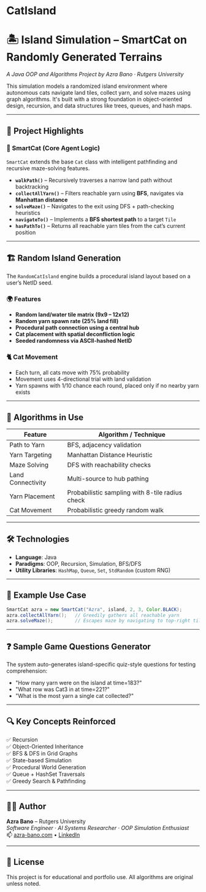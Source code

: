 # CatIsland

# 🏝️ Island Simulation – SmartCat on Randomly Generated Terrains  
_A Java OOP and Algorithms Project by Azra Bano · Rutgers University_

This simulation models a randomized island environment where autonomous cats navigate land tiles, collect yarn, and solve mazes using graph algorithms. It's built with a strong foundation in object-oriented design, recursion, and data structures like trees, queues, and hash maps.

---

## 🧠 Project Highlights

### 🎯 SmartCat (Core Agent Logic)
`SmartCat` extends the base `Cat` class with intelligent pathfinding and recursive maze-solving features.

- **`walkPath()`** – Recursively traverses a narrow land path without backtracking  
- **`collectAllYarn()`** – Filters reachable yarn using **BFS**, navigates via **Manhattan distance**  
- **`solveMaze()`** – Navigates to the exit using DFS + path-checking heuristics  
- **`navigateTo()`** – Implements a **BFS shortest path** to a target `Tile`  
- **`hasPathTo()`** – Returns all reachable yarn tiles from the cat’s current position  

---

## 🏗️ Random Island Generation
The `RandomCatIsland` engine builds a procedural island layout based on a user’s NetID seed.

### 🌍 Features
- **Random land/water tile matrix (9x9 – 12x12)**  
- **Random yarn spawn rate (25% land fill)**  
- **Procedural path connection using a central hub**  
- **Cat placement with spatial deconfliction logic**  
- **Seeded randomness via ASCII-hashed NetID**

### 🐈 Cat Movement
- Each turn, all cats move with 75% probability  
- Movement uses 4-directional trial with land validation  
- Yarn spawns with 1/10 chance each round, placed only if no nearby yarn exists  

---

## 🧪 Algorithms in Use

| Feature               | Algorithm / Technique           |
|------------------------|------------------------------|
| Path to Yarn           | BFS, adjacency validation     |
| Yarn Targeting         | Manhattan Distance Heuristic |
| Maze Solving           | DFS with reachability checks |
| Land Connectivity      | Multi-source to hub pathing  |
| Yarn Placement         | Probabilistic sampling with 8-tile radius check |
| Cat Movement           | Probabilistic greedy random walk |

---

## 🛠️ Technologies
- **Language**: Java  
- **Paradigms**: OOP, Recursion, Simulation, BFS/DFS  
- **Utility Libraries**: `HashMap`, `Queue`, `Set`, `StdRandom` (custom RNG)

---

## 📸 Example Use Case

```java
SmartCat azra = new SmartCat("Azra", island, 2, 3, Color.BLACK);
azra.collectAllYarn();   // Greedily gathers all reachable yarn
azra.solveMaze();        // Escapes maze by navigating to top-right tile
```

---

## ❓ Sample Game Questions Generator

The system auto-generates island-specific quiz-style questions for testing comprehension:

- "How many yarn were on the island at time=183?"  
- "What row was Cat3 in at time=221?"  
- "What is the most yarn a single cat collected?"

---

## 🔍 Key Concepts Reinforced

✅ Recursion  
✅ Object-Oriented Inheritance  
✅ BFS & DFS in Grid Graphs  
✅ State-based Simulation  
✅ Procedural World Generation  
✅ Queue + HashSet Traversals  
✅ Greedy Search & Pathfinding  

---

## 👨‍💻 Author

**Azra Bano** – Rutgers University  
_Software Engineer · AI Systems Researcher · OOP Simulation Enthusiast_  
📫 [azra-bano.com](https://azra-bano.com) • [LinkedIn](https://linkedin.com/in/meetazrabano)  

---

## 📄 License

This project is for educational and portfolio use. All algorithms are original unless noted.
